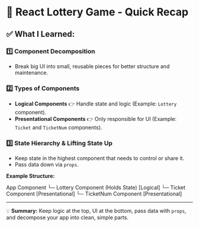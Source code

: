 # 🎲 React Lottery Game - Quick Recap

## ✅ What I Learned:

### 1️⃣ Component Decomposition
- Break big UI into small, reusable pieces for better structure and maintenance.


### 2️⃣ Types of Components
- **Logical Components** 👉 Handle state and logic (Example: `Lottery` component).
- **Presentational Components** 👉 Only responsible for UI (Example: `Ticket` and `TicketNum` components).


### 3️⃣ State Hierarchy & Lifting State Up
- Keep state in the highest component that needs to control or share it.
- Pass data down via `props`.


**Example Structure:**


App Component
└─ Lottery Component (Holds State) [Logical]
└─ Ticket Component [Presentational]
└─ TicketNum Component [Presentational]



---

💡 **Summary:** Keep logic at the top, UI at the bottom, pass data with `props`, and decompose your app into clean, simple parts.

